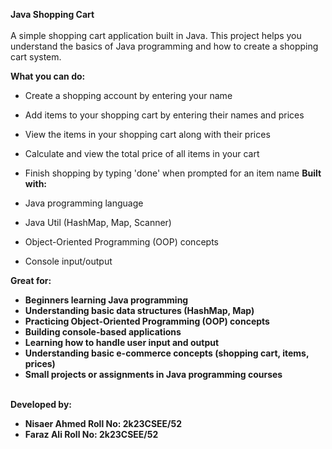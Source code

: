 <b> Java Shopping Cart </b>   
<br>
A simple shopping cart application built in Java. This project helps you understand the basics of Java programming and how to create a shopping cart system.

<b> What you can do: </b> 

- Create a shopping account by entering your name
- Add items to your shopping cart by entering their names and prices
- View the items in your shopping cart along with their prices
- Calculate and view the total price of all items in your cart
- Finish shopping by typing 'done' when prompted for an item name
<b> Built with:</b>    

- Java programming language
- Java Util (HashMap, Map, Scanner)
- Object-Oriented Programming (OOP) concepts
- Console input/output

<b> Great for:<b/>    
- Beginners learning Java programming
- Understanding basic data structures (HashMap, Map)
- Practicing Object-Oriented Programming (OOP) concepts
- Building console-based applications
- Learning how to handle user input and output
- Understanding basic e-commerce concepts (shopping cart, items, prices)
- Small projects or assignments in Java programming courses
<br>
   <b> Developed by:</b>

- Nisaer Ahmed Roll No: 2k23CSEE/52 
- Faraz Ali Roll No: 2k23CSEE/52
